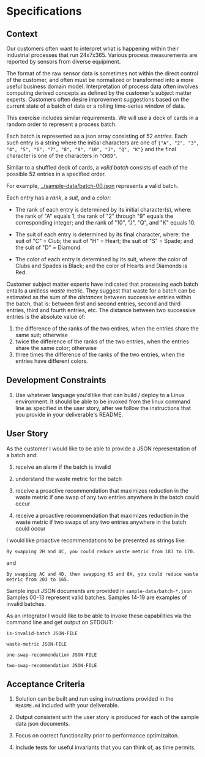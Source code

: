 Specifications
==============

Context
-------
Our customers often want to interpret what is happening within their
industrial processes that run 24x7x365.  Various process measurements
are reported by sensors from diverse equipment.

The format of the raw sensor data is sometimes not within the direct
control of the customer, and often must be normalized or transformed
into a more useful business domain model.  Interpretation of process
data often involves computing derived concepts as defined by the
customer's subject matter experts.  Customers often desire improvement
suggestions based on the current state of a batch of data or a rolling
time-series window of data.

This exercise includes similar requirements.  We will use a deck of
cards in a random order to represent a process batch.

Each batch is represented as a json array consisting of 52 *entries*.
Each such entry is a string where the initial characters are one of
```{"A", "2", "3", "4", "5", "6", "7", "8", "9", "10", "J", "Q", "K"}```
and the final character is one of the characters in ```"CHSD"```.

Similar to a shuffled deck of cards, a *valid batch* consists of each of
the possible 52 entries in a specified order.

For example, [../sample-data/batch-00.json](../sample-data/batch-00.json) represents a valid batch.

Each entry has a *rank*, a *suit*, and a *color*:

- The rank of each entry is determined by its initial character(s), where:
  the rank of "A" equals 1; the rank of "2" through "9" equals the
  corresponding integer; and the rank of "10", "J", "Q", and "K" equals 10.

- The suit of each entry is determined by its final character, where:
  the suit of "C" = Club; the suit of "H" = Heart; the suit of "S" =
  Spade; and the suit of "D" = Diamond.

- The color of each entry is determined by its suit, where: the color
  of Clubs and Spades is Black; and the color of Hearts and Diamonds
  is Red.

Customer subject matter experts have indicated that processing each
batch entails a unitless *waste* metric.  They suggest that waste for
a batch can be estimated as the sum of the *distances* between
successive entries within the batch, that is: between first and second
entries, second and third entries, third and fourth entries, etc.  The
distance between two successive entries is the absolute value of:

1. the difference of the ranks of the two entires, when the entries
   share the same suit; otherwise
2. twice the difference of the ranks of the two entries, when the
   entries share the same color; otherwise
3. three times the difference of the ranks of the two entries, when
   the entries have different colors.


Development Constraints
-----------------------
1. Use whatever language you'd like that can build / deploy to a Linux
   environment.  It should be able to be invoked from the linux
   command line as specified in the user story, after we follow the
   instructions that you provide in your deliverable's README.


User Story
----------

As the customer I would like to be able to provide a JSON
representation of a batch and:

1. receive an alarm if the batch is invalid

2. understand the waste metric for the batch

3. receive a proactive recommendation that maximizes reduction in the
   waste metric if one swap of any two entries anywhere in the batch
   could occur

4. receive a proactive recommendation that maximizes reduction in the
   waste metric if two swaps of any two entries anywhere in the batch
   could occur


I would like proactive recommendations to be presented as strings like:
```
By swapping 2H and 4C, you could reduce waste metric from 183 to 170.
```
and
```
By swapping AC and 4D, then swapping KS and 8H, you could reduce waste
metric from 203 to 165.
```

Sample input JSON documents are provided in
```sample-data/batch-*.json``` Samples 00-13 represent valid batches.
Samples 14-19 are examples of invalid batches.

As an integrator I would like to be able to invoke these capabilities
via the command line and get output on STDOUT:
```
is-invalid-batch JSON-FILE
```
```
waste-metric JSON-FILE
```
```
one-swap-recommendation JSON-FILE
```
```
two-swap-recommendation JSON-FILE
```

Acceptance Criteria
-------------------

1. Solution can be built and run using instructions provided in the
   ```README.md``` included with your deliverable.

2. Output consistent with the user story is produced for each of the
   sample data json documents.

3. Focus on correct functionality prior to performance optimizaiton.

4. Include tests for useful invariants that you can think of, as time
   permits.
